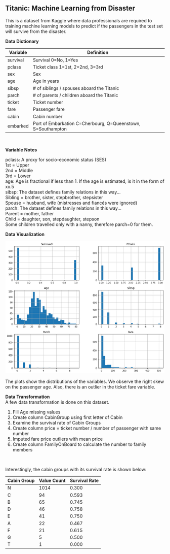 ## Titanic: Machine Learning from Disaster

This is a dataset from Kaggle where data professionals are required to training machine learning models to predict if the passengers in the test set will survive from the disaster. 

**Data Dictionary**
 
| Variable | Definition |
| --- | --- |
| survival | Survival 0=No, 1=Yes |
| pclass | Ticket class 1=1st, 2=2nd, 3=3rd |
| sex | Sex |
| age | Age in years |
| sibsp | # of siblings / spouses aboard the Titanic |
| parch | # of parents / children aboard the Titanic |
| ticket | Ticket number |
| fare | Passenger fare |
| cabin | Cabin number |
| embarked | Port of Embarkation C=Cherbourg, Q=Queenstown, S=Southampton |

</br>

**Variable Notes** </br>

pclass: A proxy for socio-economic status (SES) </br>
1st = Upper </br>
2nd = Middle </br>
3rd = Lower </br>
age: Age is fractional if less than 1. If the age is estimated, is it in the form of xx.5 </br>
sibsp: The dataset defines family relations in this way... </br>
Sibling = brother, sister, stepbrother, stepsister </br>
Spouse = husband, wife (mistresses and fiancés were ignored) </br>
parch: The dataset defines family relations in this way... </br>
Parent = mother, father </br>
Child = daughter, son, stepdaughter, stepson </br>
Some children travelled only with a nanny, therefore parch=0 for them. </br>


**Data Visualization** </br>

![](plots.png)

The plots show the distributions of the variables. We observe the right skew on the passenger age. Also, there is an outlier in the ticket fare variable.

**Data Transformation** </br>
A few data transformation is done on this dataset. </br>
1. Fill Age missing values </br>
2. Create column CabinGroup using first letter of Cabin </br>
3. Examine the survival rate of Cabin Groups
4.  Create column price = ticket number / number of passenger with same number
5.  Imputed fare price outliers with mean price
6.  Create column FamilyOnBoard to calculate the number to family members

</br>

Interestingly, the cabin groups with its survival rate is shown below:

| Cabin Group | Value Count | Survival Rate |
| --- | --- | -- |
| N | 1014 | 0.300 |
| C | 94 | 0.593 |
| B | 65 | 0.745 |
| D | 46 | 0.758 |
| E | 41 | 0.750 |
| A | 22 | 0.467 |
| F | 21 | 0.615 |
| G | 5 | 0.500 |
| T | 1 | 0.000 |
